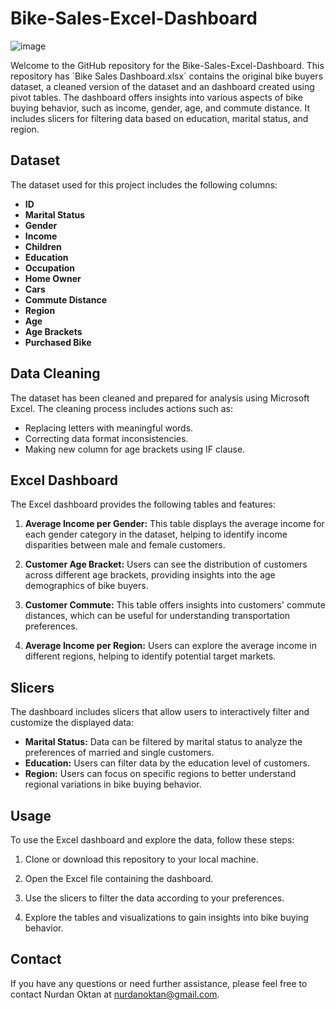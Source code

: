 # Bike-Sales-Excel-Dashboard

![image](https://github.com/nurdanoktan/Bike-Sales/assets/112075689/30eaaf43-86dc-40a7-919c-7403ef1d9e91)

Welcome to the GitHub repository for the Bike-Sales-Excel-Dashboard. This repository has `Bike Sales Dashboard.xlsx´ contains the original bike buyers dataset, a cleaned version of the dataset and an dashboard created using pivot tables. The dashboard offers insights into various aspects of bike buying behavior, such as income, gender, age, and commute distance. It includes slicers for filtering data based on education, marital status, and region.

## Dataset

The dataset used for this project includes the following columns:

- **ID**
- **Marital Status**
- **Gender**
- **Income**
- **Children**
- **Education**
- **Occupation**
- **Home Owner**
- **Cars**
- **Commute Distance**
- **Region**
- **Age**
- **Age Brackets**
- **Purchased Bike**

## Data Cleaning

The dataset has been cleaned and prepared for analysis using Microsoft Excel. The cleaning process includes actions such as:

- Replacing letters with meaningful words.
- Correcting data format inconsistencies.
- Making new column for age brackets using IF clause.

## Excel Dashboard

The Excel dashboard provides the following tables and features:

1. **Average Income per Gender:** This table displays the average income for each gender category in the dataset, helping to identify income disparities between male and female customers.

2. **Customer Age Bracket:** Users can see the distribution of customers across different age brackets, providing insights into the age demographics of bike buyers.

3. **Customer Commute:** This table offers insights into customers' commute distances, which can be useful for understanding transportation preferences.

4. **Average Income per Region:** Users can explore the average income in different regions, helping to identify potential target markets.

## Slicers

The dashboard includes slicers that allow users to interactively filter and customize the displayed data:

- **Marital Status:** Data can be filtered by marital status to analyze the preferences of married and single customers.
- **Education:** Users can filter data by the education level of customers.
- **Region:** Users can focus on specific regions to better understand regional variations in bike buying behavior.

## Usage

To use the Excel dashboard and explore the data, follow these steps:

1. Clone or download this repository to your local machine.

2. Open the Excel file containing the dashboard.

3. Use the slicers to filter the data according to your preferences.

4. Explore the tables and visualizations to gain insights into bike buying behavior.

## Contact

If you have any questions or need further assistance, please feel free to contact Nurdan Oktan at nurdanoktan@gmail.com.
